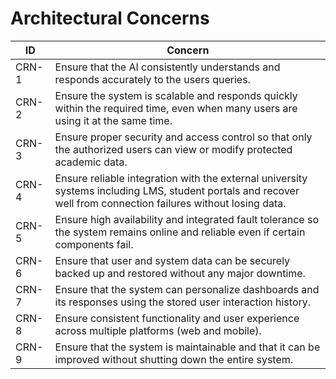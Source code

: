 # Architectural Concerns

| ID     | Concern |
|--------|----------|
| CRN-1 | Ensure that the AI consistently understands and responds accurately to the users queries. |
| CRN-2 | Ensure the system is scalable and responds quickly within the required time, even when many users are using it at the same time. |
| CRN-3 | Ensure proper security and access control so that only the authorized users can view or modify protected academic data. |
| CRN-4 | Ensure reliable integration with the external university systems including LMS, student portals and recover well from connection failures without losing data. |
| CRN-5 | Ensure high availability and integrated fault tolerance so the system remains online and reliable even if certain components fail. |
| CRN-6 | Ensure that user and system data can be securely backed up and restored without any major downtime. |
| CRN-7 | Ensure that the system can personalize dashboards and its responses using the stored user interaction history. |
| CRN-8 | Ensure consistent functionality and user experience across multiple platforms (web and mobile). |
| CRN-9 | Ensure that the system is maintainable and that it can be improved without shutting down the entire system. |

